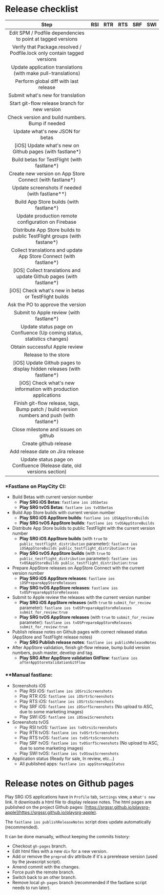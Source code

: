 # Release checklist

| Step | RSI | RTR | RTS | SRF | SWI |
|:--:|:--:|:--:|:--:|:--:|:--:|
| Edit SPM / Podfile dependencies to point at tagged versions ||||||
| Verify that Package.resolved / Podfile.lock only contain tagged versions ||||||
| Update application translations (with make pull-translations) ||||||
| Perform global diff with last release ||||||
| Submit what's new for translation ||||||
| Start git-flow release branch for new version ||||||
| Check version and build numbers. Bump if needed ||||||
| Update what's new JSON for betas ||||||
| [iOS] Update what's new on Github pages (with fastlane\*) ||||||
| Build betas for TestFlight (with fastlane\*) ||||||
| Create new version on App Store Connect (with fastlane\*) ||||||
| Update screenshots if needed (with fastlane\*\*) ||||||
| Build App Store builds (with fastlane\*) ||||||
| Update production remote configuration on Firebase ||||||
| Distribute App Store builds to public TestFlight groups (with fastane\*) ||||||
| Collect translations and update App Store Connect (with fastlane\*) ||||||
| [iOS] Collect translations and update Github pages (with fastlane\*) ||||||
| [iOS] Check what's new in betas or TestFlight builds ||||||
| Ask the PO to approve the version ||||||
| Submit to Apple review (with fastlane\*) ||||||
| Update status page on Confluence (Up coming status, statistics changes) ||||||
| Obtain successful Apple review ||||||
| Release to the store ||||||
| [iOS] Update Github pages to display hidden releases (with fastlane\*) ||||||
| [iOS] Check what's new information with production applications ||||||
| Finish git-flow release, tags, Bump patch / build version numbers and push (with fastlane\*) ||||||
| Close milestone and issues on github ||||||
| Create github release ||||||
| Add release date on Jira release ||||||
| Update status page on Confluence (Release date, old versions section) ||||||

### \*Fastlane on PlayCity CI:

- Build Betas with current version number
	- **Play SRG iOS Betas**: `fastlane ios iOSbetas`
	- **Play SRG tvOS Betas**: `fastlane ios tvOSbetas`
- Build App Store builds with current version number
	- **Play SRG iOS AppStore builds**: `fastlane ios iOSAppStoreBuilds`
	- **Play SRG tvOS AppStore builds**: `fastlane ios tvOSAppStoreBuilds`
- Distribute App Store builds to public TestFlight with the current version number
	- **Play SRG iOS AppStore builds** (with `true` to `public_testflight_distribution` parameter): `fastlane ios iOSAppStoreBuilds public_testflight_distribution:true`
	- **Play SRG tvOS AppStore builds** (with `true` to `public_testflight_distribution` parameter): `fastlane ios tvOSAppStoreBuilds public_testflight_distribution:true`
- Prepare AppStore releases on AppStore Connect with the current version number
	- **Play SRG iOS AppStore releases**: `fastlane ios iOSPrepareAppStoreReleases`
	- **Play SRG tvOS AppStore releases**: `fastlane ios tvOSPrepareAppStoreReleases`
- Submit to Apple review the releases with the current version number
	- **Play SRG iOS AppStore releases** (with `true` to `submit_for_review` parameter): `fastlane ios tvOSPrepareAppStoreReleases submit_for_review:true`
	- **Play SRG tvOS AppStore releases** (with `true` to `submit_for_review` parameter):  `fastlane ios tvOSPrepareAppStoreReleases submit_for_review:true`
- Publish release notes on Github pages with correct released status (AppStore and TestFlight release notes)
 	- **Play SRG Publish release notes**: `fastlane ios publishReleaseNotes`
- After AppStore validation, finish git-flow release, bump build version numbers, push master, develop and tag.
 	- **Play SRG After AppStore validation GitFlow**: `fastlane ios afterAppStoreValidationGitFlow`

### \*\*Manual fastlane:

- Screenshots iOS
	- Play RSI iOS: `fastlane ios iOSrsiScreenshots`
	- Play RTR iOS: `fastlane ios iOSrtrScreenshots`
	- Play RTS iOS: `fastlane ios iOSrtsScreenshots`
	- Play SRF iOS: `fastlane ios iOSsrfScreenshots` (No upload to ASC, due to some marketing images)
	- Play SWI iOS: `fastlane ios iOSswiScreenshots`
- Screenshots tvOS
	- Play RSI tvOS: `fastlane ios tvOSrsiScreenshots`
	- Play RTR tvOS: `fastlane ios tvOSrtrScreenshots`
	- Play RTS tvOS: `fastlane ios tvOSrtsScreenshots`
	- Play SRF tvOS: `fastlane ios tvOSsrfScreenshots` (No upload to ASC, due to some marketing images)
	- Play SWI tvOS: `fastlane ios tvOSswiScreenshots`
- Application status (Ready for sale, In review, etc…)
	- All published apps: `fastlane ios appStoreAppStatus`

# Release notes on Github pages

Play SRG iOS applications have in `Profile` tab, `Settings` view, a `What's new` link.
It downloads a html file to display release notes. The html pages are published on the project Github pages: [https://srgssr.github.io/playsrg-apple](https://srgssr.github.io/playsrg-apple).

The `fastlane ios publishReleaseNotes` script does update automatically (recommended).

It can be done manually, without keeping the commits history:

- Checkout `gh-pages` branch.
- Edit html files with a new `div` for a new version.
- Add or remove the `preprod` div attribute if it's a prerelease version (used by the javascript script).
- Amend commit with the changes.
- Force push the remote branch.
- Switch back to an other branch.
- Remove local `gh-pages` branch (recommended if the fastlane script needs to run later).
